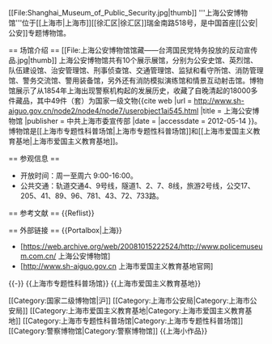 [[File:Shanghai_Museum_of_Public_Security.jpg|thumb]]
'''上海公安博物馆'''位于[[上海市|上海市]][[徐汇区|徐汇区]]瑞金南路518号，是中国首座[[公安|公安]]专题博物馆。

== 场馆介绍 ==
[[File:上海公安博物馆馆藏——台湾国民党特务投放的反动宣传品.jpg|thumb]]
上海公安博物馆共有10个展示展馆，分别为公安史馆、英烈馆、队伍建设馆、治安管理馆、刑事侦查馆、交通管理馆、监狱和看守所馆、消防管理馆、警务交流馆、警用装备馆，另外还有消防模拟演练馆和情景互动射击馆。博物馆展示了从1854年上海出现警察机构起的发展历史，收藏了自晚清起的18000多件藏品，其中49件（套）为国家一级文物<ref>{{cite web |url = http://www.sh-aiguo.gov.cn/node2/node4/node7/userobject1ai545.html |title = 上海公安博物馆 |publisher = 中共上海市委宣传部 |date = |accessdate = 2012-05-14 }}</ref>。 博物馆是[[上海市专题性科普场馆|上海市专题性科普场馆]]和[[上海市爱国主义教育基地|上海市爱国主义教育基地]]。

== 参观信息 ==
* 开放时间：周一至周六 9:00-16:00。
* 公共交通：轨道交通4、9号线，隧道1、2、7、8线，旅游2号线，公交17、205、41、89、96、781、43、72、733路。

== 参考文献 ==
{{Reflist}}

== 外部链接 ==
{{Portalbox|上海}}
* [https://web.archive.org/web/20081015222524/http://www.policemuseum.com.cn/ 上海公安博物馆]
* [http://www.sh-aiguo.gov.cn 上海市爱国主义教育基地官网]

{{-}}
{{上海市专题性科普场馆}}
{{上海市爱国主义教育基地}}

[[Category:国家二级博物馆|沪]]
[[Category:上海市公安局|Category:上海市公安局]]
[[Category:上海市爱国主义教育基地|Category:上海市爱国主义教育基地]]
[[Category:上海市专题性科普场馆|Category:上海市专题性科普场馆]]
[[Category:警察博物馆|Category:警察博物馆]]
{{上海小作品}}